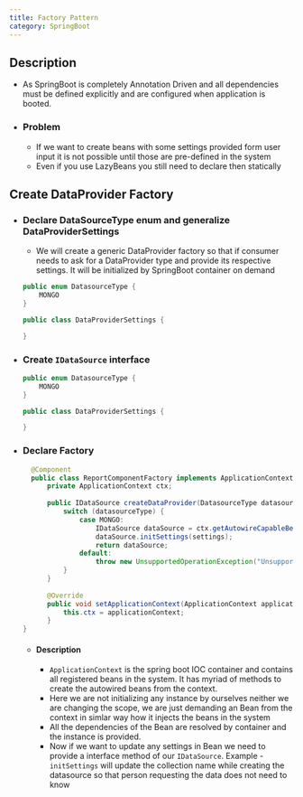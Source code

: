 ```yaml
---
title: Factory Pattern
category: SpringBoot
---
```


## Description
- As SpringBoot is completely Annotation Driven and all dependencies must be defined explicitly and are configured when application is booted.
- ### Problem
	- If we want to create beans with some settings provided form user input it is not possible until those are pre-defined in the system
	- Even if you use LazyBeans you still need to declare then statically
	
## Create DataProvider Factory
- ### Declare DataSourceType enum and generalize DataProviderSettings
	- We will create a generic DataProvider factory so that if consumer needs to ask for a DataProvider type and provide its respective settings. It will be initialized by SpringBoot container on demand
    
	```java
    public enum DatasourceType {
        MONGO
	}

	public class DataProviderSettings {
	
	}
	```	
- ### Create `IDataSource` interface
	```java
	public enum DatasourceType {
		MONGO
	}
	
	public class DataProviderSettings {
	
	}
    ```	
- ### Declare Factory
  ```java
    @Component
	public class ReportComponentFactory implements ApplicationContextAware {
		private ApplicationContext ctx;
	
	    public IDataSource createDataProvider(DatasourceType datasourceType, DataProviderSettings settings) {
	        switch (datasourceType) {
	            case MONGO:
	                IDataSource dataSource = ctx.getAutowireCapableBeanFactory().createBean(MongoDataSource.class);
	                dataSource.initSettings(settings);
	                return dataSource;
	            default:
	                throw new UnsupportedOperationException("Unsupported DataSource");
	        }
	    }
	
	    @Override
	    public void setApplicationContext(ApplicationContext applicationContext) throws BeansException {
	        this.ctx = applicationContext;
	    }
  }
  ```
  - #### Description
	- `ApplicationContext` is the spring boot IOC container and contains all registered beans in the system. It has myriad of methods to create the autowired beans from the context.
	- Here we are not initializing any instance by ourselves neither we are changing the scope, we are just demanding an Bean from the context in simlar way how it injects the beans in the system
	- All the dependencies of the Bean are resolved by container and the instance is provided.
	- Now if we want to update any settings in Bean we need to provide a interface method of our `IDataSource`. Example - `initSettings` will update the collection name while creating the datasource so that person requesting the data does not need to know
	

